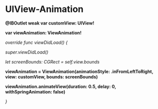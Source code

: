# UIView-Animation

**@IBOutlet weak var customView: UIView!**

**var viewAnimation: ViewAnimation!**

*override func viewDidLoad() {*

  *super.viewDidLoad()*
  
        
  *let screenBounds: CGRect = self.view.bounds*
  
  **viewAnimation = ViewAnimation(animationStyle: .inFromLeftToRight, view: customView, bounds: screenBounds)**
  
  **viewAnimation.animateView(duration: 0.5, delay: 0, withSpringAnimation: false)**
  
*}*
